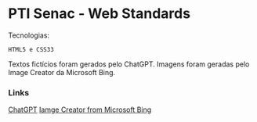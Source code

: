 # PTI Senac - Web Standards

Tecnologias:

    HTML5 e CSS33

Textos fictícios foram gerados pelo ChatGPT.
Imagens foram geradas pelo Image Creator da Microsoft Bing.

### Links

[ChatGPT](https://chat.openai.com/)
[Iamge Creator from Microsoft Bing](https://www.bing.com/create?toWww=1&redig=9C6D50ED124E4B7DB6D29D8BC5E29375)
